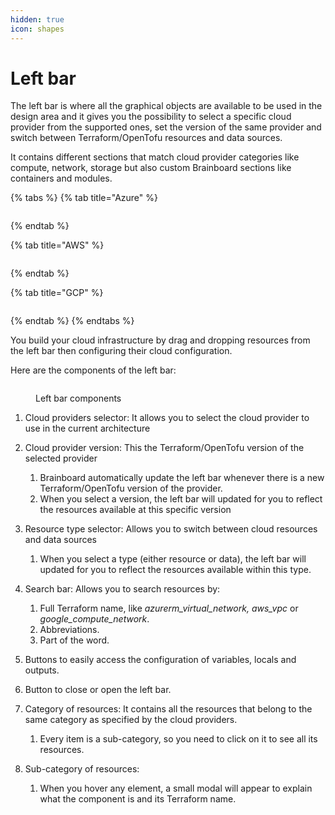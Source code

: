 ```yaml
---
hidden: true
icon: shapes
---
```


# Left bar

The left bar is where all the graphical objects are available to be used in the design area and it gives you the possibility to select a specific cloud provider from the supported ones, set the version of the same provider and switch between Terraform/OpenTofu resources and data sources.

It contains different sections that match cloud provider categories like compute, network, storage but also custom Brainboard sections like containers and modules.

{% tabs %}
{% tab title="Azure" %}
<figure><img src="../../.gitbook/assets/leftbar-azure.png" alt=""><figcaption></figcaption></figure>
{% endtab %}

{% tab title="AWS" %}
<figure><img src="../../.gitbook/assets/leftbar-aws.png" alt=""><figcaption></figcaption></figure>
{% endtab %}

{% tab title="GCP" %}
<figure><img src="../../.gitbook/assets/leftbar-gcp.png" alt=""><figcaption></figcaption></figure>
{% endtab %}
{% endtabs %}

You build your cloud infrastructure by drag and dropping resources from the left bar then configuring their cloud configuration.

Here are the components of the left bar:

<figure><img src="../../.gitbook/assets/leftbar-composition.png" alt=""><figcaption><p>Left bar components</p></figcaption></figure>

1. Cloud providers selector: It allows you to select the cloud provider to use in the current architecture
2. Cloud provider version: This the Terraform/OpenTofu version of the selected provider
   1. Brainboard automatically update the left bar whenever there is a new Terraform/OpenTofu version of the provider.
   2. When you select a version, the left bar will updated for you to reflect the resources available at this specific version
3. Resource type selector: Allows you to switch between cloud resources and data sources
   1. When you select a type (either resource or data), the left bar will updated for you to reflect the resources available within this type.
4. Search bar: Allows you to search resources by:
   1. Full Terraform name, like _azurerm\_virtual\_network,_ _aws\_vpc_ or _google\_compute\_network_.
   2. Abbreviations.
   3. Part of the word.
5. Buttons to easily access the configuration of variables, locals and outputs.
6. Button to close or open the left bar.
7. Category of resources: It contains all the resources that belong to the same category as specified by the cloud providers.
   1. Every item is a sub-category, so you need to click on it to see all its resources.
8.  Sub-category of resources:

    1. When you hover any element, a small modal will appear to explain what the component is and its Terraform name.



    <figure><img src="../../.gitbook/assets/leftbar-resource-hover-modal.png" alt=""><figcaption></figcaption></figure>



